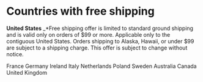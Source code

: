 # Countries with free shipping
**United States** 
_*Free shipping offer is limited to standard ground shipping and is valid only on orders of $99 or more. Applicable only to the contiguous United States. Orders shipping to Alaska, Hawaii, or under $99 are subject to a shipping charge. This offer is subject to change without notice.  


France
Germany
Ireland
Italy
Netherlands
Poland
Sweden
Australia
Canada
United Kingdom